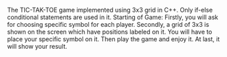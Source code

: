 The TIC-TAK-TOE game implemented using 3x3 grid in C++. Only if-else conditional statements are used in it.
Starting of Game:
  Firstly, you will ask for choosing specific symbol for each player.
  Secondly, a grid of 3x3 is shown on the screen which have positions labeled on it. You will have to place your specific symbol on it.
  Then play the game and enjoy it.
  At last, it will show your result.
